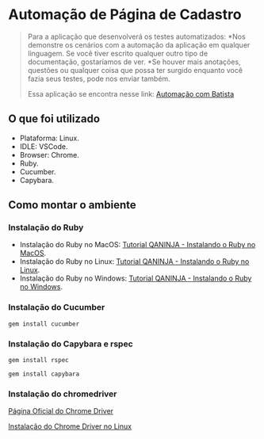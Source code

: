 # Automação de Página de Cadastro

> Para a aplicação que desenvolverá os testes automatizados:
> *Nos demonstre os cenários com a automação da aplicação em qualquer linguagem. Se você tiver escrito qualquer outro tipo de documentação, gostaríamos de ver.
> *Se houver mais anotações, questões ou qualquer coisa que possa ter surgido enquanto você fazia seus testes, pode nos enviar também.
>
> Essa aplicação se encontra nesse link: [Automação com Batista](https://automacaocombatista.herokuapp.com/treinamento/home)

## O que foi utilizado

- Plataforma: Linux.
- IDLE: VSCode.
- Browser: Chrome.
- Ruby.
- Cucumber.
- Capybara.

## Como montar o ambiente

### Instalação do Ruby

- Instalação do Ruby no MacOS: [Tutorial QANINJA - Instalando o Ruby no MacOS](https://medium.com/qaninja/instalando-o-ruby-no-macos-435f451b86a8).
- Instalação do Ruby no Linux: [Tutorial QANINJA - Instalando o Ruby no Linux](https://medium.com/qaninja/como-instalar-ruby-com-rbenv-no-ubuntu-a75d1999362b).
- Instalação do Ruby no Windows: [Tutorial QANINJA - Instalando o Ruby no Windows](https://medium.com/qaninja/instalando-ruby-cucumber-e-capybara-no-windows-10-acb1fe833a95).

### Instalação do Cucumber

    gem install cucumber

### Instalação do Capybara e rspec

    gem install rspec

    gem install capybara

### Instalação do chromedriver

[Página Oficial do Chrome Driver](https://chromedriver.chromium.org/downloads)

[Instalação do Chrome Driver no Linux](https://tecadmin.net/setup-selenium-chromedriver-on-ubuntu/)
